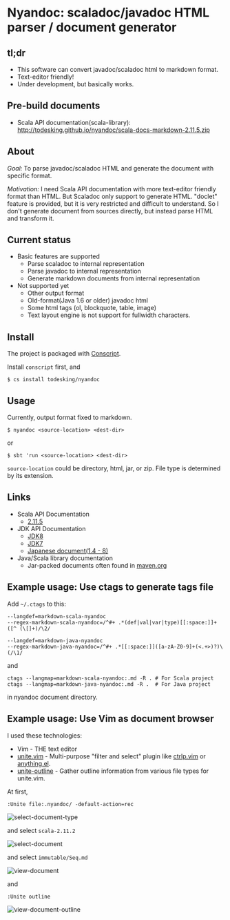 # Nyandoc: scaladoc/javadoc HTML parser / document generator

## tl;dr

* This software can convert javadoc/scaladoc html to markdown format.
* Text-editor friendly!
* Under development, but basically works.

## Pre-build documents

* Scala API documentation(scala-library): http://todesking.github.io/nyandoc/scala-docs-markdown-2.11.5.zip

## About

*Goal:* To parse javadoc/scaladoc HTML and generate the document with specific format.

*Motivation:* I need Scala API documentation with more text-editor friendly format than HTML.
But Scaladoc only support to generate HTML. "doclet" feature is provided, but it is very restricted and difficult to understand.
So I don't generate document from sources directly, but instead parse HTML and transform it.

## Current status

* Basic features are supported
	* Parse scaladoc to internal representation
	* Parse javadoc to internal representation
	* Generate markdown documents from internal representation
* Not supported yet
	* Other output format
	* Old-format(Java 1.6 or older) javadoc html
	* Some html tags (ol, blockquote, table, image)
	* Text layout engine is not support for fullwidth characters.

## Install

The project is packaged with [Conscript](https://github.com/n8han/conscript).

Install `conscript` first, and

```shell-session
$ cs install todesking/nyandoc
```

## Usage

Currently, output format fixed to markdown.

```shell-session
$ nyandoc <source-location> <dest-dir>
```

or

```shell-session
$ sbt 'run <source-location> <dest-dir>
```

`source-location` could be directory, html, jar, or zip.
File type is determined by its extension.


## Links

* Scala API Documentation
	* [2.11.5](http://scala-lang.org/download/2.11.5.html)
* JDK API Documentation
	* [JDK8](http://www.oracle.com/technetwork/java/javase/documentation/jdk8-doc-downloads-2133158.html)
	* [JDK7](http://www.oracle.com/technetwork/java/javase/documentation/java-se-7-doc-download-435117.html)
	* [Japanese document(1.4 - 8)](http://www.oracle.com/technetwork/jp/java/java-sun-1440465-ja.html)
* Java/Scala library documentation
	* Jar-packed documents often found in [maven.org](http://search.maven.org)

## Example usage: Use ctags to generate tags file

Add `~/.ctags` to this:
```
--langdef=markdown-scala-nyandoc
--regex-markdown-scala-nyandoc=/^#+ .*(def|val|var|type)[[:space:]]+([^ (\[]+)/\2/

--langdef=markdown-java-nyandoc
--regex-markdown-java-nyandoc=/^#+ .*[[:space:]]([a-zA-Z0-9]+(<.+>)?)\(/\1/
```

and

```shell-session
ctags --langmap=markdown-scala-nyandoc:.md -R . # For Scala project
ctags --langmap=markdown-java-nyandoc:.md -R .  # For Java project
```

in nyandoc document directory.

## Example usage: Use Vim as document browser

I used these technologies:

* Vim - THE text editor
* [unite.vim](https://github.com/Shougo/unite.vim) - Multi-purpose "filter and select" plugin
  like [ctrlp.vim](https://github.com/kien/ctrlp.vim) or [anything.el](http://www.emacswiki.org/Anything).
* [unite-outline](https://github.com/Shougo/unite-outline) - Gather outline information from various file types for unite.vim.

At first,
```vim
:Unite file:.nyandoc/ -default-action=rec
```

![select-document-type](http://gyazo.todesking.com/081766c99138daccd741f3656860f637.png)

and select `scala-2.11.2`

![select-document](http://gyazo.todesking.com/d06d318d4699b73a67fd0dad74120bf4.png)

and select `immutable/Seq.md`

![view-document](http://gyazo.todesking.com/0ffb76891bab32d34412a3d961279e72.png)


and
```vim
:Unite outline
```

![view-document-outline](http://gyazo.todesking.com/70f1cb0bf27c18c1facd4ab9198ea9ac.png)
